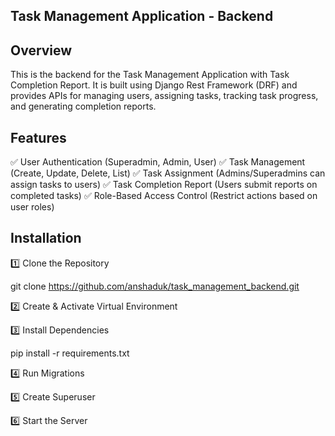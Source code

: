 ## Task Management Application - Backend

## Overview

This is the backend for the Task Management Application with Task Completion Report. It is built using Django Rest Framework (DRF) and provides APIs for managing users, assigning tasks, tracking task progress, and generating completion reports.

## Features

✅ User Authentication (Superadmin, Admin, User)
✅ Task Management (Create, Update, Delete, List)
✅ Task Assignment (Admins/Superadmins can assign tasks to users)
✅ Task Completion Report (Users submit reports on completed tasks)
✅ Role-Based Access Control (Restrict actions based on user roles)

## Installation


1️⃣ Clone the Repository

git clone https://github.com/anshaduk/task_management_backend.git

2️⃣ Create & Activate Virtual Environment

3️⃣ Install Dependencies

pip install -r requirements.txt

4️⃣ Run Migrations

5️⃣ Create Superuser

6️⃣ Start the Server
